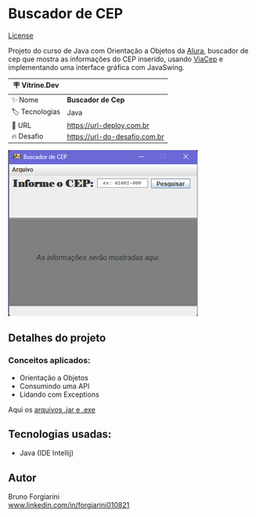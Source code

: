 # Buscador de CEP

[License](https://github.com/Beforg/buscadorDeCep/blob/master/LICENSE)

Projeto do curso de Java com Orientação a Objetos da [Alura](https://cursos.alura.com.br/formacao-java), buscador de cep que mostra as informações do CEP inserido, usando [ViaCep](https://viacep.com.br) e implementando uma interface gráfica com JavaSwing.<br>

| :placard: Vitrine.Dev |     |
| -------------  | --- |
| :sparkles: Nome        | **Buscador de Cep**
| :label: Tecnologias | Java
| :rocket: URL         | https://url-deploy.com.br
| :fire: Desafio     | https://url-do-desafio.com.br



![](https://github.com/Beforg/assets/blob/main/imagem_2023-09-08_113336678.png#vitrinedev)

## Detalhes do projeto

### Conceitos aplicados:

- Orientação a Objetos
- Consumindo uma API
- Lidando com Exceptions

Aqui os [arquivos .jar e .exe](https://drive.google.com/drive/folders/1otL1kjQbwxJ5MmqiPv9MlBhRQEQeBqHR?usp=drive_link)
  
## Tecnologias usadas:
- Java (IDE Intellij)

## Autor
Bruno Forgiarini
<br>www.linkedin.com/in/forgiarini010821
